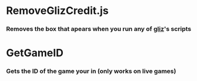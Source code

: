 # RemoveGlizCredit.js

### Removes the box that apears when you run any of [gliz](https:/github.com/glixzzy/)'s scripts

# GetGameID

### Gets the ID of the game your in (only works on live games)
